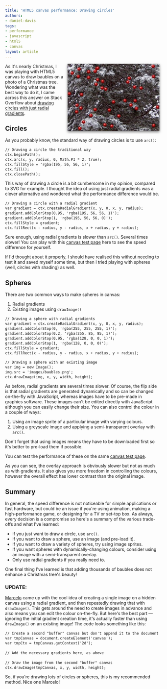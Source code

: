```yaml
---
title: 'HTML5 canvas performance: Drawing circles'
authors:
- daniel-davis
tags:
- performance
- javascript
- html5
- canvas
layout: article
---
```

<img src="/blog/html5-canvas-performance-drawing-circles/canvas-christmas-tree.jpg" alt="HTML5 canvas baubles on a Christmas tree" style="float:right;margin:0 0 1em 1em;box-shadow:0 4px 8px rgba(0, 0, 0, 0.5);" />

<p>As it&#39;s nearly Christmas, I was playing with HTML5 canvas to draw baubles on a photo of a Christmas tree. Wondering what was the best way to do it, I came across this answer on Stack Overflow about <a href="http://stackoverflow.com/questions/9742830/html5-canvas-glass-circle#answer-9743575">drawing circles with just radial gradients</a>.</p>

<h2>Circles</h2>

<p>As you probably know, the standard way of drawing circles is to use <code>arc()</code>:</p>

<pre><code>// Drawing a circle the traditional way
ctx.beginPath();
ctx.arc(x, y, radius, 0, Math.PI * 2, true);
ctx.fillStyle = &#39;rgba(195, 56, 56, 1)&#39;;
ctx.fill();
ctx.closePath();</code></pre>

<p>This way of drawing a circle is a bit cumbersome in my opinion, compared to SVG for example. I thought the idea of using just radial gradients was a clever alternative and wondered what the performance difference would be.</p>

<pre><code>// Drawing a circle with a radial gradient
var gradient = ctx.createRadialGradient(x, y, 0, x, y, radius);
gradient.addColorStop(0.95, &#39;rgba(195, 56, 56, 1)&#39;);
gradient.addColorStop(1, &#39;rgba(195, 56, 56, 0)&#39;);
ctx.fillStyle = gradient;
ctx.fillRect(x - radius, y - radius, x + radius, y + radius);</code></pre>

<p>Sure enough, using radial gradients is slower than <code>arc()</code>. Several times slower! You can play with this <a href="http://people.opera.com/danield/html5/canvas-speed/">canvas test page</a> here to see the speed difference for yourself.</p>

<p>If I&#39;d thought about it properly, I should have realised this without needing to test it and saved myself some time, but then I tried playing with spheres (well, circles with shading) as well.</p>

<h2>Spheres</h2>

<p>There are two common ways to make spheres in canvas:</p>
<ol>
    <li>Radial gradients</li>
    <li>Existing images using <code>drawImage()</code></li>
</ol>

<pre><code>// Drawing a sphere with radial gradients
var gradient = ctx.createRadialGradient(x, y, 0, x, y, radius);
gradient.addColorStop(0, &#39;rgba(255, 255, 255, 1)&#39;);
gradient.addColorStop(0.2, &#39;rgba(255, 85, 85, 1)&#39;);
gradient.addColorStop(0.95, &#39;rgba(128, 0, 0, 1)&#39;);
gradient.addColorStop(1, &#39;rgba(128, 0, 0, 0)&#39;);
ctx.fillStyle = gradient;
ctx.fillRect(x - radius, y - radius, x + radius, y + radius);</code></pre>

<pre><code>// Drawing a sphere with an existing image
var img = new Image();
img.src = &#39;images/baubles.png&#39;;
ctx.drawImage(img, x, y, width, height);</code></pre>

<p>As before, radial gradients are several times slower. Of course, the flip side is that radial gradients are generated dynamically and so can be changed on-the-fly with JavaScript, whereas images have to be pre-made in graphics software. These images can&#39;t be edited directly with JavaScript although you can easily change their size. You can also control the colour in a couple of ways:</p>
<ol>
    <li>Using an image sprite of a particular image with varying colours.</li>
    <li>Using a greyscale image and applying a semi-transparent overlay with <code>arc()</code>.</li>
</ol>

<p>Don&#39;t forget that using images means they have to be downloaded first so it&#39;s better to pre-load them if possible.</p>

<p>You can test the performance of these on the same <a href="http://people.opera.com/danield/html5/canvas-speed/">canvas test page</a>.</p>

<p>As you can see, the overlay approach is obviously slower but not as much as with gradients. It also gives you more freedom in controlling the colours, however the overall effect has lower contrast than the original image.</p>

<h2>Summary</h2>

<p>In general, the speed difference is not noticeable for simple applications or fast hardware, but could be an issue if you&#39;re using animation, making a high-performance game, or designing for a TV or set-top box. As always, every decision is a compromise so here&#39;s a summary of the various trade-offs and what I&#39;ve learned:</p>

<ul>
    <li>If you just want to draw a circle, use <code>arc()</code>.</li>
    <li>If you want to draw a sphere, use an image (and pre-load it).</li>
    <li>If you want to draw a variety of spheres, try using image sprites.</li>
    <li>If you want spheres with dynamically-changing colours, consider using an image with a semi-transparent overlay.</li>
    <li>Only use radial gradients if you really need to.</li>
</ul>

<p>One final thing I&#39;ve learned is that adding thousands of baubles does not enhance a Christmas tree&#39;s beauty!</p>

<h3 id="update">UPDATE:</h3>

<p><a href="https://twitter.com/askoth">Marcelo</a> came up with the cool idea of creating a single image on a hidden canvas using a radial gradient, and then repeatedly drawing that with <code>drawImage()</code>. This gets around the need to create images in advance and also means you can edit the colour on-the-fly. But here&#39;s the best part &#x2014; ignoring the initial gradient creation time, it&#39;s actually faster than using <code>drawImage()</code> on an existing image! The code looks something like this:</p>

<pre><code>// Create a second &quot;buffer&quot; canvas but don&#39;t append it to the document
var tmpCanvas = document.createElement(&#39;canvas&#39;);
var tmpCtx = tmpCanvas.getContext(&#39;2d&#39;);

// Add the necessary gradients here, as above

// Draw the image from the second &quot;buffer&quot; canvas
ctx.drawImage(tmpCanvas, x, y, width, height);</code></pre>

<p>So, if you&#39;re drawing lots of circles or spheres, this is my recommended method. Nice one Marcelo!</p>
